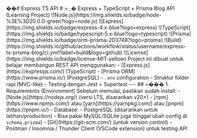 ��#   E x p r e s s   T S   A P I   #   =؀�  E x p r e s s   +   T y p e S c r i p t   +   P r i s m a   B l o g   A P I   ( L e a r n i n g   P r o j e c t )   ! [ N o d e . j s ] ( h t t p s : / / i m g . s h i e l d s . i o / b a d g e / n o d e - % 3 E % 3 D 2 0 . 0 . 0 - g r e e n ? l o g o = n o d e . j s )   ! [ E x p r e s s ] ( h t t p s : / / i m g . s h i e l d s . i o / b a d g e / e x p r e s s - 4 . x - b l u e ? l o g o = e x p r e s s )   ! [ T y p e S c r i p t ] ( h t t p s : / / i m g . s h i e l d s . i o / b a d g e / t y p e s c r i p t - 5 . x - b l u e ? l o g o = t y p e s c r i p t )   ! [ P r i s m a ] ( h t t p s : / / i m g . s h i e l d s . i o / b a d g e / o r m - p r i s m a - 2 D 3 7 4 8 ? l o g o = p r i s m a )   ! [ B u i l d ] ( h t t p s : / / i m g . s h i e l d s . i o / g i t h u b / a c t i o n s / w o r k f l o w / s t a t u s / u s e r n a m e / e x p r e s s - t s - p r i s m a - b l o g / c i . y m l ? l a b e l = b u i l d & l o g o = g i t h u b )   ! [ L i c e n s e ] ( h t t p s : / / i m g . s h i e l d s . i o / b a d g e / l i c e n s e - M I T - y e l l o w )     P r o j e c t   i n i   d i b u a t   u n t u k   * * b e l a j a r   m e m b a n g u n   R E S T   A P I * *   m e n g g u n a k a n :   -   [ E x p r e s s . j s ] ( h t t p s : / / e x p r e s s j s . c o m / )   ( T y p e S c r i p t )   -   [ P r i s m a   O R M ] ( h t t p s : / / w w w . p r i s m a . i o / )   ( P o s t g r e S Q L )   -   ` . e n v `   c o n f i g u r a t i o n   -   S t r u k t u r   f o l d e r   r a p i   ( M V C - l i k e )   -   T e s t i n g   d e n g a n   J e s t   +   S u p e r t e s t     - - -     # #   =���  1 .   R e q u i r e m e n t s   ( E n v i r o n m e n t )     S e b e l u m   m e m u l a i ,   p a s t i k a n   s u d a h   i n s t a l l :   -   [ N o d e . j s ] ( h t t p s : / / n o d e j s . o r g / )   ( v e r s i   L T S ,   d i s a r a n k a n   v 2 0 + )   -   [ n p m ] ( h t t p s : / / w w w . n p m j s . c o m / )   a t a u   [ y a r n ] ( h t t p s : / / y a r n p k g . c o m / )   a t a u   [ p n p m ] ( h t t p s : / / p n p m . i o / )   -   D a t a b a s e :       -   P o s t g r e S Q L   ( d i s a r a n k a n   u n t u k   l a t i h a n / p r o d u c t i o n )       -   B i s a   p a k a i   M y S Q L / S Q L i t e   j u g a   ( t i n g g a l   u b a h   c o n f i g   d i   ` s c h e m a . p r i s m a ` )   -   [ G i t ] ( h t t p s : / / g i t - s c m . c o m / )   ( u n t u k   v e r s i o n   c o n t r o l )   -   P o s t m a n   /   I n s o m n i a   /   T h u n d e r   C l i e n t   ( V S C o d e   e x t e n s i o n )   u n t u k   t e s t i n g   A P I       